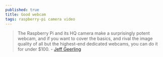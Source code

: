 ```yaml
---
published: true
title: Good webcam
tags: raspberry-pi camera video
---
```

> The Raspberry Pi and its HQ camera make a surprisingly potent webcam, and if you want to cover the basics, and rival the image quality of all but the highest-end dedicated webcams, you can do it for under $100. - [Jeff Geerling](https://www.jeffgeerling.com/blog/2020/raspberry-pi-makes-great-usb-webcam-100) 
